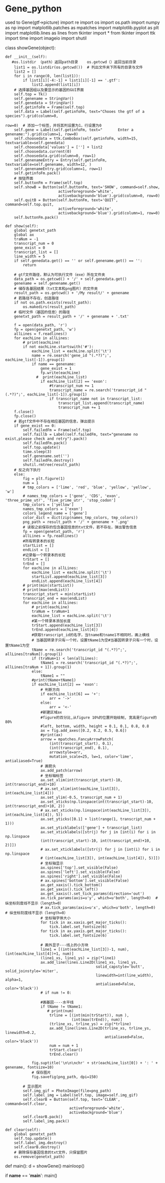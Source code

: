 # Gene_python
used to Gene(gtf->picture)
import re
import os
import os.path
import numpy as np
import matplotlib.patches as mpatches
import matplotlib.pyplot as plt
import matplotlib.lines as lines
from tkinter import *
from tkinter import ttk
import time
import imageio
import shutil


class showGene(object):

    def __init__(self):
       #os.listdir （path）返回path目录    os.getcwd（）返回当前目录
        list1 = os.listdir(os.getcwd())  # 列出文件夹下所有的目录与文件
        list2 = []
        for i in range(0, len(list1)):
            if list1[i][-4:-1] + list1[i][-1] == '.gtf':
                list2.append(list1[i])
        # 选择基因组以及要显示的基因的GUI界面
        self.top = Tk()
        self.genename = StringVar()
        self.genedata = StringVar()
        self.getinfoFm = Frame(self.top)
        self.data = Label(self.getinfoFm, text="Chooes the gtf of a species").grid(column=0,
                                                                                   row=0)  # 添加一个标签，并将其列设置为1，行设置为0
        self.gene = Label(self.getinfoFm, text="       Enter a genename:").grid(column=1, row=0)
        self.choosedata = ttk.Combobox(self.getinfoFm, width=15, textvariable=self.genedata)
        self.choosedata['values'] = [''] + list2
        self.choosedata.current(0)
        self.choosedata.grid(column=0, row=1)
        self.genenameEntry = Entry(self.getinfoFm, textvariable=self.genename, width=12, )
        self.genenameEntry.grid(column=1, row=1)
        self.getinfoFm.pack()
        # 按钮界面
        self.buttonFm = Frame(self.top)
        self.showB = Button(self.buttonFm, text='SHOW', command=self.show,
                            activeforeground='white',
                            activebackground='blue').grid(column=0, row=0)
        self.quitB = Button(self.buttonFm, text='QUIT', command=self.top.quit,
                            activeforeground='white',
                            activebackground='blue').grid(column=1, row=0)
        self.buttonFm.pack()

    def show(self):
        global genetxt_path
        global ax
        traNum = -1
        transcript_num = 0
        gene_exist = 0
        transcript_list = []
        line_width = 5
        if self.genedata.get() == '' or self.genename.get() == '':
            return

        # gtf文件路径，默认为可执行文件（exe）所在文件夹
        data_path = os.getcwd() + '/' + self.genedata.get()
        genename = self.genename.get()
        # 储存各基因结果（txt文本和png图片）的文件夹
        result_path = os.getcwd() + '/My result/' + genename
        # 若路径不存在，创造路径
        if not os.path.exists(result_path):
            os.makedirs(result_path)
        # 临时文件（基因的信息）的路径
        genetxt_path = result_path + '/' + genename + '.txt'

        f = open(data_path, 'r')
        fp = open(genetxt_path, 'w')
        allLines = f.readlines()
        for eachLine in allLines:
            # print(eachLine)
            if not eachLine.startswith('#'):
                eachLine_list = eachLine.split('\t')
                name = re.search('gene_id "(.*?)";', eachLine_list[-1]).group(1)
                if name == genename:
                    gene_exist = 1
                    fp.write(eachLine)
                  #  print(eachLine_list)
                    if eachLine_list[2] == 'exon':
                        #transcript_num += 1
                        transcript_name = re.search('transcript_id "(.*?)";', eachLine_list[-1]).group(1)
                        if transcript_name not in transcript_list:
                            transcript_list.append(transcript_name)
                            transcript_num += 1
        f.close()
        fp.close()
        # 若gtf文件中不存在相应基因的信息，弹出提示
        if gene_exist == 0:
            self.failedFm = Frame(self.top)
            self.faillb = Label(self.failedFm, text="genename no exist,please check and retry").pack()
            self.failedFm.pack()
            self.top.update()
            time.sleep(3)
            self.genename.set('')
            self.failedFm.destroy()
            shutil.rmtree(result_path)
        # 反之向下执行
        else:
            fig = plt.figure(1)
            num = 1
            # tmp_colors = ['lime', 'red', 'blue', 'yellow', 'yellow', 'w']
            # names_tmp_colors = ['gene', 'CDS', 'exon', 'three_prime_utr', 'five_prime_utr', 'stop_codon']
            tmp_colors = ['yellow']
            names_tmp_colors = ['exon']
            colors_legend_name = ['gene']
            color_dict = dict(zip(names_tmp_colors, tmp_colors))
            png_path = result_path + '/' + genename + '.png'
            # 读取之前保存的包含基因信息的txt文件，若不存在，弹出警告信息
            fp = open(genetxt_path, 'r')
            allLines = fp.readlines()
            #所有转录本的长短
            startList = []
            endList = []
            #记录每一个转录本的长短
            trStart = []
            trEnd = []
            for eachLine in allLines:
                eachLine_list = eachLine.split('\t')
                startList.append(eachLine_list[3])
                endList.append(eachLine_list[4])
            # print(min(startList))
            # print(max(endList))
            transcript_start = min(startList)
            transcript_end = max(endList)
            for eachLine in allLines:
                # print(eachLine)
                traNum = traNum+1
                eachLine_list = eachLine.split('\t')
                #某一个转录本添加长度
                trStart.append(eachLine_list[3])
                trEnd.append(eachLine_list[4])
                #获取transcript_id的名字，当tname和tname1不相同时，画上横线
                # 当基因转录子只有一个时，设置tName1为空#当基因转录子只有一个时，设置tName1为空
                tName = re.search('transcript_id "(.*?)";', allLines[traNum]).group(1)
                if (traNum+1) < len(allLines):
                    tName1 = re.search('transcript_id "(.*?)";', allLines[traNum + 1]).group(1)
                else:
                    tName1 = ""
                #print(tName+tName1)
                if eachLine_list[2] == 'exon':
                    # 判断方向
                    if eachLine_list[6] == '+':
                        arr = '->'
                    else:
                        arr = '<-'
                    #新建区域ax
                    #figure的百分比,从figure 10%的位置开始绘制, 宽高是figure的80%
                    #left, bottom, width, height = 0.1, 0.1, 0.8, 0.8
                    ax = fig.add_axes([0.2, 0.2, 0.5, 0.6])
                    #print(ax)
                    arrow = mpatches.FancyArrowPatch(
                        (int(transcript_start), 0.1),
                        (int(transcript_end), 0.1),
                        arrowstyle=arr,
                        mutation_scale=25, lw=1, color='lime', antialiased=True)
                    # 画箭头
                    ax.add_patch(arrow)
                    # 坐标轴标签
                    ax.set_xlim(int(transcript_start)-10, int(transcript_end)+10)
                    # ax.set_xlim(int(eachLine_list[3]), int(eachLine_list[4]))
                    ax.set_ylim(-0.5, transcript_num + 1)
                    ax.set_xticks(np.linspace(int(transcript_start)-10, int(transcript_end)+10, 2))
                    # ax.set_xticks(np.linspace(int(eachLine_list[3]), int(eachLine_list[4]), 5))
                    ax.set_yticks([0.1] + list(range(1, transcript_num + 1)))
                    ax.set_yticklabels(['gene'] + transcript_list)
                    ax.set_xticklabels([str(j) for j in [int(i) for i in np.linspace
                    (int(transcript_start)-10, int(transcript_end)+10, 2)]])
                    # ax.set_xticklabels([str(j) for j in [int(i) for i in np.linspace
                    # (int(eachLine_list[3]), int(eachLine_list[4]), 5)]])
                    # 坐标轴显示
                    ax.spines['top'].set_visible(False)
                    ax.spines['left'].set_visible(False)
                    ax.spines['right'].set_visible(False)
                    # ax.spines['bottom'].set_visible(False)
                    ax.get_xaxis().tick_bottom()
                    ax.get_yaxis().tick_left()
                    ax.get_xaxis().set_tick_params(direction='out')
                    ax.tick_params(axis=u'y', which=u'both', length=0)  # 纵坐标刻度线不显示（length=0）
                    # ax.tick_params(axis=u'x', which=u'both', length=0)  # 纵坐标刻度线不显示（length=0）
                    # 坐标轴字体大小
                    for tick in ax.xaxis.get_major_ticks():
                        tick.label.set_fontsize(6)
                    for tick in ax.yaxis.get_major_ticks():
                        tick.label.set_fontsize(6)

                    # 画外显子---线上的小方块
                    line1 = [(int(eachLine_list[3])-1, num), (int(eachLine_list[4])+1, num)]
                    (line1_xs, line1_ys) = zip(*line1)
                    ax.add_line(lines.Line2D(line1_xs, line1_ys,
                                             solid_capstyle='butt', solid_joinstyle='miter',
                                             linewidth=int(line_width), alpha=1,
                                             antialiased=False, color='black'))
                    # if num != 0:

                    #画基因----水平线
                    if tName != tName1:
                       # print(num)
                        trline = [(int(min(trStart)), num ),
                                  (int(max(trEnd)), num)]
                        (trline_xs, trline_ys) = zip(*trline)
                        ax.add_line(lines.Line2D(trline_xs, trline_ys, linewidth=0.2,
                                                 antialiased=False, color='black'))
                        num = num + 1
                        trStart.clear()
                        trEnd.clear()

                fig.suptitle('\n\n\nchr' + str(eachLine_list[0]) + ': ' + genename, fontsize=10)
                # 保存图片
                fig.savefig(png_path, dpi=150)

            # 显示图片
            self.img_gif = PhotoImage(file=png_path)
            self.label_img = Label(self.top, image=self.img_gif)
            self.clearB = Button(self.top, text='CLEAR', command=self.clear,
                                 activeforeground='white',
                                 activebackground='blue')
            self.clearB.pack()
            self.label_img.pack()

    def clear(self):
        global genetxt_path
        self.top.update()
        self.label_img.destroy()
        self.clearB.destroy()
        # 删除保存基因信息的txt文件，只保留图片
        os.remove(genetxt_path)


def main():
    d = showGene()
    mainloop()


if __name__ == '__main__':
    main()
